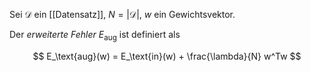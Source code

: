 Sei $\mathcal{D}$ ein [[Datensatz]], $N = |\mathcal{D}|$, $w$ ein Gewichtsvektor.

Der *erweiterte Fehler* $E_\text{aug}$ ist definiert als

$$
	E_\text{aug}(w) = E_\text{in}(w) + \frac{\lambda}{N} w^Tw
$$